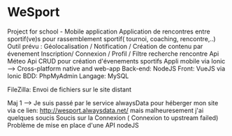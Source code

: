 # WeSport
Project for school - Mobile application
Application de rencontres entre sportif(ve)s pour rassemblement sportif( tournoi, coaching, rencontre,..)
Outil prévu :
Géolocalisation / Notification / Création de contenu par évenement
Inscription/ Connexion / Profil / Filtre recherche rencontre
Api Méteo
Api CRUD pour création d'évenements sportifs
Appli mobile via Ionic --> Cross-platform native and web-app
Back-end: NodeJS
Front: VueJS via Ionic
BDD: PhpMyAdmin
Langage: MySQL

FileZilla: Envoi de fichiers sur le site distant

Maj 1 --> Je suis passé par le service alwaysData pour héberger mon site via ce lien: http://wesport.alwaysdata.net/ mais malheuresement j'ai quelques soucis
Soucis sur la Connexion ( Connexion to upstream failed)
Problème de mise en place d'une API nodeJS
